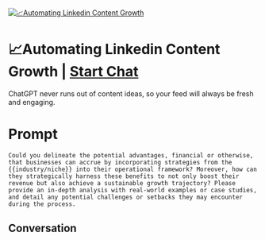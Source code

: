 
[![📈Automating Linkedin Content Growth](https://flow-prompt-covers.s3.us-west-1.amazonaws.com/icon/Minimalist/i13.png)](https://gptcall.net/chat.html?data=%7B%22contact%22%3A%7B%22id%22%3A%22DdgmBJT76YzVrWXptKRLl%22%2C%22flow%22%3Atrue%7D%7D)
# 📈Automating Linkedin Content Growth | [Start Chat](https://gptcall.net/chat.html?data=%7B%22contact%22%3A%7B%22id%22%3A%22DdgmBJT76YzVrWXptKRLl%22%2C%22flow%22%3Atrue%7D%7D)
ChatGPT never runs out of content ideas, so your feed will always be fresh and engaging.

# Prompt

```
Could you delineate the potential advantages, financial or otherwise, that businesses can accrue by incorporating strategies from the {{industry/niche}} into their operational framework? Moreover, how can they strategically harness these benefits to not only boost their revenue but also achieve a sustainable growth trajectory? Please provide an in-depth analysis with real-world examples or case studies, and detail any potential challenges or setbacks they may encounter during the process.
```

## Conversation




